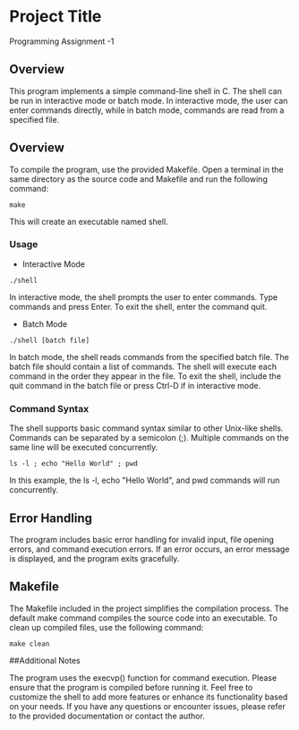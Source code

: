 # Project Title

Programming Assignment -1

## Overview

This program implements a simple command-line shell in C. The shell can be run in interactive mode or batch mode. In interactive mode, the user can enter commands directly, while in batch mode, commands are read from a specified file.
## Overview
To compile the program, use the provided Makefile. Open a terminal in the same directory as the source code and Makefile and run the following command:
```
make
```
This will create an executable named shell.

### Usage

* Interactive Mode
```
./shell
```
In interactive mode, the shell prompts the user to enter commands. Type commands and press Enter. To exit the shell, enter the command quit.
* Batch Mode
 ```
./shell [batch file]
```
In batch mode, the shell reads commands from the specified batch file. The batch file should contain a list of commands. The shell will execute each command in the order they appear in the file. To exit the shell, include the quit command in the batch file or press Ctrl-D if in interactive mode.

### Command Syntax

The shell supports basic command syntax similar to other Unix-like shells. Commands can be separated by a semicolon (;). Multiple commands on the same line will be executed concurrently.
```
ls -l ; echo "Hello World" ; pwd

```
In this example, the ls -l, echo "Hello World", and pwd commands will run concurrently.

## Error Handling

The program includes basic error handling for invalid input, file opening errors, and command execution errors. If an error occurs, an error message is displayed, and the program exits gracefully.

## Makefile
The Makefile included in the project simplifies the compilation process. The default make command compiles the source code into an executable. To clean up compiled files, use the following command:
```
make clean

```

##Additional Notes

The program uses the execvp() function for command execution.
Please ensure that the program is compiled before running it.
Feel free to customize the shell to add more features or enhance its functionality based on your needs. If you have any questions or encounter issues, please refer to the provided documentation or contact the author.
